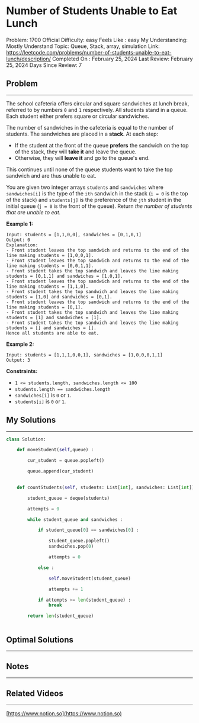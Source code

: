 # Number of Students Unable to Eat Lunch

Problem: 1700
Official Difficulty: easy
Feels Like : easy
My Understanding: Mostly Understand
Topic: Queue, Stack, array, simulation
Link: https://leetcode.com/problems/number-of-students-unable-to-eat-lunch/description/
Completed On : February 25, 2024
Last Review: February 25, 2024
Days Since Review: 7

## Problem

---

The school cafeteria offers circular and square sandwiches at lunch break, referred to by numbers `0` and `1` respectively. All students stand in a queue. Each student either prefers square or circular sandwiches.

The number of sandwiches in the cafeteria is equal to the number of students. The sandwiches are placed in a **stack**. At each step:

- If the student at the front of the queue **prefers** the sandwich on the top of the stack, they will **take it** and leave the queue.
- Otherwise, they will **leave it** and go to the queue's end.

This continues until none of the queue students want to take the top sandwich and are thus unable to eat.

You are given two integer arrays `students` and `sandwiches` where `sandwiches[i]` is the type of the `ith` sandwich in the stack (`i = 0` is the top of the stack) and `students[j]` is the preference of the `jth` student in the initial queue (`j = 0` is the front of the queue). Return *the number of students that are unable to eat.*

**Example 1:**

```
Input: students = [1,1,0,0], sandwiches = [0,1,0,1]
Output: 0
Explanation:
- Front student leaves the top sandwich and returns to the end of the line making students = [1,0,0,1].
- Front student leaves the top sandwich and returns to the end of the line making students = [0,0,1,1].
- Front student takes the top sandwich and leaves the line making students = [0,1,1] and sandwiches = [1,0,1].
- Front student leaves the top sandwich and returns to the end of the line making students = [1,1,0].
- Front student takes the top sandwich and leaves the line making students = [1,0] and sandwiches = [0,1].
- Front student leaves the top sandwich and returns to the end of the line making students = [0,1].
- Front student takes the top sandwich and leaves the line making students = [1] and sandwiches = [1].
- Front student takes the top sandwich and leaves the line making students = [] and sandwiches = [].
Hence all students are able to eat.
```

**Example 2:**

```
Input: students = [1,1,1,0,0,1], sandwiches = [1,0,0,0,1,1]
Output: 3
```

**Constraints:**

- `1 <= students.length, sandwiches.length <= 100`
- `students.length == sandwiches.length`
- `sandwiches[i]` is `0` or `1`.
- `students[i]` is `0` or `1`.

## My Solutions

---

```python
class Solution:

    def moveStudent(self,queue) :

        cur_student = queue.popleft()

        queue.append(cur_student)

    
    def countStudents(self, students: List[int], sandwiches: List[int]) -> int:

        student_queue = deque(students)

        attempts = 0

        while student_queue and sandwiches :

            if student_queue[0] == sandwiches[0] : 

                student_queue.popleft()
                sandwiches.pop(0)

                attempts = 0

            else : 

                self.moveStudent(student_queue)

                attempts += 1

            if attempts >= len(student_queue) :
                break

        return len(student_queue)
```

```python

```

## Optimal Solutions

---

## Notes

---

 

## Related Videos

---

[https://www.notion.so](https://www.notion.so)
